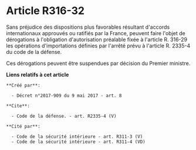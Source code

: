 # Article R316-32

Sans préjudice des dispositions plus favorables résultant d'accords internationaux approuvés ou ratifiés par la France,
peuvent faire l'objet de dérogations à l'obligation d'autorisation préalable fixée à l'article R. 316-29 les opérations
d'importations définies par l'arrêté prévu à l'article R. 2335-4 du code de la défense. 

Ces dérogations peuvent être suspendues par décision du Premier ministre.

**Liens relatifs à cet article**

	**Créé par**:

	  - Décret n°2017-909 du 9 mai 2017 - art. 8

	**Cite**:

	  - Code de la défense. - art. R2335-4 (V)

	**Cité par**:

	  - Code de la sécurité intérieure - art. R311-3 (V)
	  - Code de la sécurité intérieure - art. R311-4 (VD)
